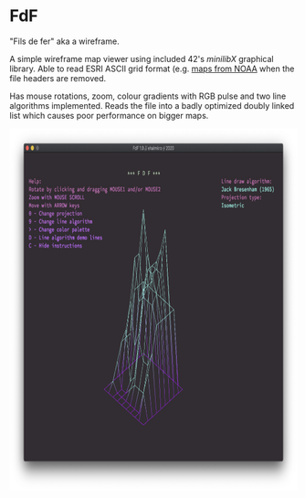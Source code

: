 # FdF

"Fils de fer" aka a wireframe.

A simple wireframe map viewer using included 42's _minilibX_ graphical library. Able to read ESRI ASCII grid format (e.g. [maps from NOAA](https://maps.ngdc.noaa.gov/viewers/wcs-client/) when the file headers are removed.

Has mouse rotations, zoom, colour gradients with RGB pulse and two line algorithms implemented. Reads the file into a badly optimized doubly linked list which causes poor performance on bigger maps.

<a href="https://github.com/ehalmkro/FdF/blob/master/elem.fdf.png"><img src="https://github.com/ehalmkro/FdF/blob/master/elem.fdf.png" width="800" height="635"/></a>

